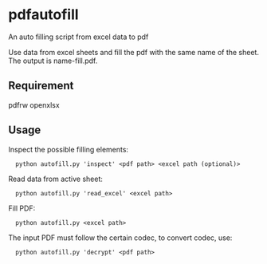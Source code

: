 # pdfautofill
An auto filling script from excel data to pdf

Use data from excel sheets and fill the pdf with the same name of the sheet. The output is name-fill.pdf.

## Requirement
pdfrw openxlsx

## Usage
Inspect the possible filling elements:

      python autofill.py 'inspect' <pdf path> <excel path (optional)>
  
Read data from active sheet:
   
      python autofill.py 'read_excel' <excel path>

Fill PDF:
   
      python autofill.py <excel path>

The input PDF must follow the certain codec, to convert codec, use:

      python autofill.py 'decrypt' <pdf path>
